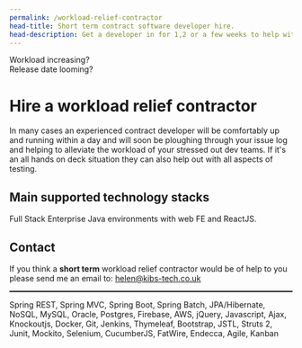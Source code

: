 ```yaml
---
permalink: /workload-relief-contractor
head-title: Short term contract software developer hire. 
head-description: Get a developer in for 1,2 or a few weeks to help with workload.
---
```

<div class="splash">
<div class="h1">Workload increasing?</div>

<div class="h2">Release date looming?</div>


<div class="hmj-home-icon"><i class="far fa-tired"></i></div>

</div>


# Hire a workload relief contractor


In many cases an experienced contract developer
will be comfortably up and running within a day 
and will soon be
 ploughing through your issue log and 
 helping to alleviate the workload of your 
stressed out dev teams. If it's an all hands on 
deck situation they can also help out with all aspects of
 testing.


## Main supported technology stacks
Full Stack Enterprise Java environments with web FE and ReactJS. 

## Contact
If you think a **short term** workload relief contractor 
would be of help to you please send me an email to:
<a href="helen@kibs-tech.co.uk">helen@kibs-tech.co.uk</a>

<hr style='border-top:1px solid #000' />
<p class="small" >
Spring REST, Spring MVC, Spring Boot, Spring Batch,
JPA/Hibernate, NoSQL, MySQL, Oracle, Postgres,
Firebase, AWS,
jQuery, Javascript, Ajax, Knockoutjs,
Docker, Git, Jenkins,
Thymeleaf, Bootstrap,  JSTL, Struts 2,
Junit, Mockito, Selenium, CucumberJS,
FatWire, Endecca,
Agile, Kanban
</p>
